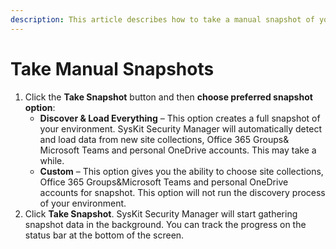 ```yaml
---
description: This article describes how to take a manual snapshot of your environment.
---
```


# Take Manual Snapshots

1. Click the **Take Snapshot** button and then **choose preferred snapshot option**:
   * **Discover & Load Everything** – This option creates a full snapshot of your environment. SysKit Security Manager will automatically detect and load data from new site collections, Office 365 Groups& Microsoft Teams and personal OneDrive accounts. This may take a while.
   * **Custom** – This option gives you the ability to choose site collections, Office 365 Groups&Microsoft Teams and personal OneDrive accounts for snapshot. This option will not run the discovery process of your environment.
2. Click **Take Snapshot**. SysKit Security Manager will start gathering snapshot data in the background. You can track the progress on the status bar at the bottom of the screen.



